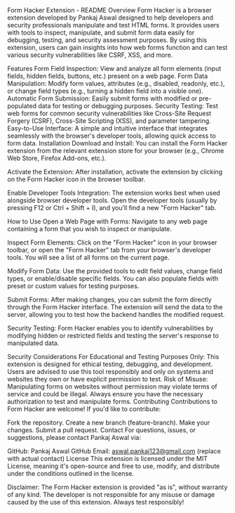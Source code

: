 Form Hacker Extension - README
Overview
Form Hacker is a browser extension developed by Pankaj Aswal designed to help developers and security professionals manipulate and test HTML forms. It provides users with tools to inspect, manipulate, and submit form data easily for debugging, testing, and security assessment purposes. By using this extension, users can gain insights into how web forms function and can test various security vulnerabilities like CSRF, XSS, and more.

Features
Form Field Inspection: View and analyze all form elements (input fields, hidden fields, buttons, etc.) present on a web page.
Form Data Manipulation: Modify form values, attributes (e.g., disabled, readonly, etc.), or change field types (e.g., turning a hidden field into a visible one).
Automatic Form Submission: Easily submit forms with modified or pre-populated data for testing or debugging purposes.
Security Testing: Test web forms for common security vulnerabilities like Cross-Site Request Forgery (CSRF), Cross-Site Scripting (XSS), and parameter tampering.
Easy-to-Use Interface: A simple and intuitive interface that integrates seamlessly with the browser's developer tools, allowing quick access to form data.
Installation
Download and Install:
You can install the Form Hacker extension from the relevant extension store for your browser (e.g., Chrome Web Store, Firefox Add-ons, etc.).

Activate the Extension:
After installation, activate the extension by clicking on the Form Hacker icon in the browser toolbar.

Enable Developer Tools Integration:
The extension works best when used alongside browser developer tools. Open the developer tools (usually by pressing F12 or Ctrl + Shift + I), and you’ll find a new "Form Hacker" tab.

How to Use
Open a Web Page with Forms:
Navigate to any web page containing a form that you wish to inspect or manipulate.

Inspect Form Elements:
Click on the "Form Hacker" icon in your browser toolbar, or open the "Form Hacker" tab from your browser's developer tools. You will see a list of all forms on the current page.

Modify Form Data:
Use the provided tools to edit field values, change field types, or enable/disable specific fields. You can also populate fields with preset or custom values for testing purposes.

Submit Forms:
After making changes, you can submit the form directly through the Form Hacker interface. The extension will send the data to the server, allowing you to test how the backend handles the modified request.

Security Testing:
Form Hacker enables you to identify vulnerabilities by modifying hidden or restricted fields and testing the server's response to manipulated data.

Security Considerations
For Educational and Testing Purposes Only: This extension is designed for ethical testing, debugging, and development. Users are advised to use this tool responsibly and only on systems and websites they own or have explicit permission to test.
Risk of Misuse: Manipulating forms on websites without permission may violate terms of service and could be illegal. Always ensure you have the necessary authorization to test and manipulate forms.
Contributing
Contributions to Form Hacker are welcome! If you'd like to contribute:

Fork the repository.
Create a new branch (feature-branch).
Make your changes.
Submit a pull request.
Contact
For questions, issues, or suggestions, please contact Pankaj Aswal via:

GitHub: Pankaj Aswal GitHub
Email: aswal.pankaj123@gmail.com (replace with actual contact)
License
This extension is licensed under the MIT License, meaning it's open-source and free to use, modify, and distribute under the conditions outlined in the license.

Disclaimer: The Form Hacker extension is provided "as is", without warranty of any kind. The developer is not responsible for any misuse or damage caused by the use of this extension. Always test responsibly!
